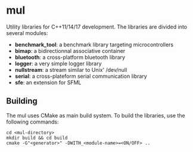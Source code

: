 # mul
Utility libraries for C++11/14/17 development. 
The libraries are divided into several modules:
- **benchmark_tool**: a benchmark library targeting microcontrollers
- **bimap**: a bidirectionnal associative container
- **bluetooth**: 	a cross-platform bluetooth library
- **logger**: a very simple logger library
- **nullstream**: a stream similar to Unix' /dev/null
- **serial**: a cross-plateform serial communication library
- **sfe**: an extension for SFML

## Building
The mul uses CMake as main build system. To build the libraries, use the following commands:
```
cd <mul-directory>
mkdir build && cd build
cmake -G"<generator>" -DWITH_<module-name>=<ON/OFF> ..
```
